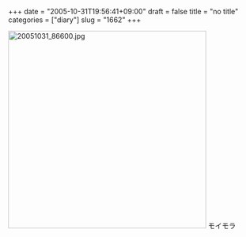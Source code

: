 +++
date = "2005-10-31T19:56:41+09:00"
draft = false
title = "no title"
categories = ["diary"]
slug = "1662"
+++

<img src="http://ieiriblog.img.jugem.cc/20051031_86600.jpg" class="pict" width="400" alt="20051031_86600.jpg" />
モイモラ
